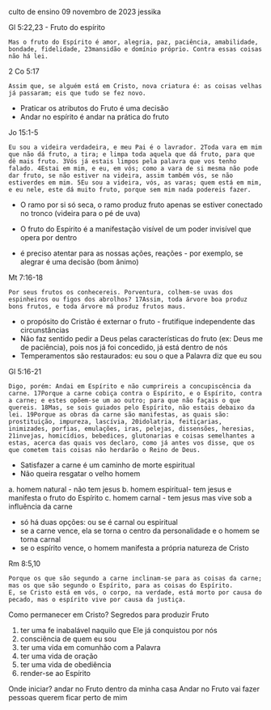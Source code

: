 culto de ensino 
09 novembro de 2023
jessika

Gl 5:22,23 - Fruto do espírito 
```
Mas o fruto do Espírito é amor, alegria, paz, paciência, amabilidade, bondade, fidelidade, 23mansidão e domínio próprio. Contra essas coisas não há lei.
```

2 Co 5:17
```
Assim que, se alguém está em Cristo, nova criatura é: as coisas velhas já passaram; eis que tudo se fez novo.
```

- Praticar os atributos do Fruto é uma decisão
- Andar no espírito é andar na prática do fruto

Jo 15:1-5
```
Eu sou a videira verdadeira, e meu Pai é o lavrador. 2Toda vara em mim que não dá fruto, a tira; e limpa toda aquela que dá fruto, para que dê mais fruto. 3Vós já estais limpos pela palavra que vos tenho falado. 4Estai em mim, e eu, em vós; como a vara de si mesma não pode dar fruto, se não estiver na videira, assim também vós, se não estiverdes em mim. 5Eu sou a videira, vós, as varas; quem está em mim, e eu nele, este dá muito fruto, porque sem mim nada podereis fazer.
```

- O ramo por si só seca, o ramo produz fruto apenas se estiver conectado no tronco (videira para o pé de uva)

- O fruto do Espírito é a manifestação visível de um poder invisível que opera por dentro

- é preciso atentar para as nossas ações, reações  - por exemplo, se alegrar é uma decisão (bom ânimo)

Mt 7:16-18
```
Por seus frutos os conhecereis. Porventura, colhem-se uvas dos espinheiros ou figos dos abrolhos? 17Assim, toda árvore boa produz bons frutos, e toda árvore má produz frutos maus. 
```
- o propósito do Cristão é externar o fruto - frutifique independente das circunstâncias
- Não faz sentido pedir a Deus pelas características do fruto (ex: Deus me de paciência), pois nos já foi concedido, já está dentro de nós
- Temperamentos são restaurados: eu sou o que a Palavra diz que eu sou

Gl 5:16-21
```
Digo, porém: Andai em Espírito e não cumprireis a concupiscência da carne. 17Porque a carne cobiça contra o Espírito, e o Espírito, contra a carne; e estes opõem-se um ao outro; para que não façais o que quereis. 18Mas, se sois guiados pelo Espírito, não estais debaixo da lei. 19Porque as obras da carne são manifestas, as quais são: prostituição, impureza, lascívia, 20idolatria, feitiçarias, inimizades, porfias, emulações, iras, pelejas, dissensões, heresias, 21invejas, homicídios, bebedices, glutonarias e coisas semelhantes a estas, acerca das quais vos declaro, como já antes vos disse, que os que cometem tais coisas não herdarão o Reino de Deus.
```

- Satisfazer a carne é um caminho de morte espiritual 
- Não queira resgatar o velho homem

a. homem natural - não tem jesus
b. homem espiritual- tem jesus e manifesta o fruto do Espírito
c. homem carnal - tem jesus mas vive sob a influência da carne

- só há duas opções: ou se é carnal ou espiritual
- se a carne vence, ela se torna o centro da personalidade e o homem se torna carnal 
- se o espírito vence, o homem manifesta a própria natureza de Cristo

Rm 8:5,10
```
Porque os que são segundo a carne inclinam-se para as coisas da carne; mas os que são segundo o Espírito, para as coisas do Espírito.
E, se Cristo está em vós, o corpo, na verdade, está morto por causa do pecado, mas o espírito vive por causa da justiça. 
```

Como permanecer em Cristo? Segredos para produzir Fruto 
1. ter uma fe inabalável naquilo que Ele já conquistou por nós 
2. consciência de quem eu sou
3. ter uma vida em comunhão com a Palavra
4. ter uma vida de oração
5. ter uma vida de obediência
6. render-se ao Espírito 

Onde iniciar? andar no Fruto dentro da minha casa
Andar no Fruto vai fazer pessoas querem ficar perto de mim
